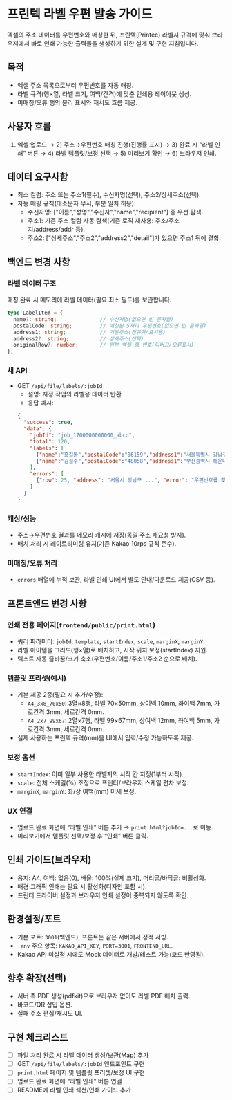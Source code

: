 # 프린텍 라벨 우편 발송 가이드

엑셀의 주소 데이터를 우편번호와 매칭한 뒤, 프린텍(Printec) 라벨지 규격에 맞춰 브라우저에서 바로 인쇄 가능한 출력물을 생성하기 위한 설계 및 구현 지침입니다.

## 목적
- 엑셀 주소 목록으로부터 우편번호를 자동 매칭.
- 라벨 규격(행×열, 라벨 크기, 여백/간격)에 맞춘 인쇄용 레이아웃 생성.
- 미매칭/오류 행의 분리 표시와 재시도 흐름 제공.

## 사용자 흐름
1) 엑셀 업로드 → 2) 주소→우편번호 매칭 진행(진행률 표시) → 3) 완료 시 “라벨 인쇄” 버튼 → 4) 라벨 템플릿/보정 선택 → 5) 미리보기 확인 → 6) 브라우저 인쇄.

## 데이터 요구사항
- 최소 컬럼: 주소 또는 주소1(필수), 수신자명(선택), 주소2/상세주소(선택).
- 자동 매핑 규칙(대소문자 무시, 부분 일치 허용):
  - 수신자명: ["이름","성명","수신자","name","recipient"] 중 우선 탐색.
  - 주소1: 기존 주소 컬럼 자동 탐색(기존 로직 재사용: 주소/주소지/address/addr 등).
  - 주소2: ["상세주소","주소2","address2","detail"]가 있으면 주소1 뒤에 결합.

## 백엔드 변경 사항

### 라벨 데이터 구조
매칭 완료 시 메모리에 라벨 데이터(필요 최소 필드)를 보관합니다.

```ts
type LabelItem = {
  name?: string;              // 수신자명(없으면 빈 문자열)
  postalCode: string;         // 매칭된 5자리 우편번호(없으면 빈 문자열)
  address1: string;           // 기본주소(정규화/표시용)
  address2?: string;          // 상세주소(선택)
  originalRow?: number;       // 원본 엑셀 행 번호(디버그/오류표시)
};
```

### 새 API
- GET `/api/file/labels/:jobId`
  - 설명: 지정 작업의 라벨용 데이터 반환
  - 응답 예시:
  ```json
  {
    "success": true,
    "data": {
      "jobId": "job_1700000000000_abcd",
      "total": 120,
      "labels": [
        {"name":"홍길동","postalCode":"06159","address1":"서울특별시 강남구 테헤란로 123","address2":"101동 202호","originalRow":2},
        {"name":"김철수","postalCode":"48058","address1":"부산광역시 해운대구 센텀로 456","address2":""}
      ],
      "errors": [
        {"row": 25, "address": "서울시 강남구 ...", "error": "우편번호를 찾을 수 없습니다."}
      ]
    }
  }
  ```

### 캐싱/성능
- 주소→우편번호 결과를 메모리 캐시에 저장(동일 주소 재요청 방지).
- 배치 처리 시 레이트리미팅 유지(기존 Kakao 10rps 규칙 준수).

### 미매칭/오류 처리
- `errors` 배열에 누적 보관, 라벨 인쇄 UI에서 별도 안내/다운로드 제공(CSV 등).

## 프론트엔드 변경 사항

### 인쇄 전용 페이지(`frontend/public/print.html`)
- 쿼리 파라미터: `jobId`, `template`, `startIndex`, `scale`, `marginX`, `marginY`.
- 라벨 아이템을 그리드(행×열)로 배치하고, 시작 위치 보정(startIndex) 지원.
- 텍스트 자동 줄바꿈/크기 축소(우편번호/이름/주소1/주소2 순으로 배치).

### 템플릿 프리셋(예시)
- 기본 제공 2종(필요 시 추가/수정):
  - `A4_3x8_70x50`: 3열×8행, 라벨 70×50mm, 상여백 10mm, 좌여백 7mm, 가로간격 3mm, 세로간격 0mm.
  - `A4_2x7_99x67`: 2열×7행, 라벨 99×67mm, 상여백 12mm, 좌여백 5mm, 가로간격 3mm, 세로간격 0mm.
- 실제 사용하는 프린텍 규격(mm)을 UI에서 입력/수정 가능하도록 제공.

### 보정 옵션
- `startIndex`: 이미 일부 사용한 라벨지의 시작 칸 지정(1부터 시작).
- `scale`: 전체 스케일(%) 조정으로 프린터/브라우저 스케일 편차 보정.
- `marginX`, `marginY`: 좌/상 여백(mm) 미세 보정.

### UX 연결
- 업로드 완료 화면에 “라벨 인쇄” 버튼 추가 → `print.html?jobId=...`로 이동.
- 미리보기에서 템플릿 선택/보정 후 “인쇄” 버튼 클릭.

## 인쇄 가이드(브라우저)
- 용지: A4, 여백: 없음(0), 배율: 100%(실제 크기), 머리글/바닥글: 비활성화.
- 배경 그래픽 인쇄는 필요 시 활성화(디자인 포함 시).
- 프린터 드라이버 설정과 브라우저 인쇄 설정이 중복되지 않도록 확인.

## 환경설정/포트
- 기본 포트: `3001`(백엔드), 프론트는 같은 서버에서 정적 서빙.
- `.env` 주요 항목: `KAKAO_API_KEY`, `PORT=3001`, `FRONTEND_URL`.
- Kakao API 미설정 시에도 Mock 데이터로 개발/테스트 가능(코드 반영됨).

## 향후 확장(선택)
- 서버 측 PDF 생성(pdfkit)으로 브라우저 없이도 라벨 PDF 배치 출력.
- 바코드/QR 삽입 옵션.
- 실패 주소 편집/재시도 UI.

## 구현 체크리스트
- [ ] 파일 처리 완료 시 라벨 데이터 생성/보관(Map) 추가
- [ ] GET `/api/file/labels/:jobId` 엔드포인트 구현
- [ ] `print.html` 페이지 및 템플릿 프리셋/보정 UI 구현
- [ ] 업로드 완료 화면에 “라벨 인쇄” 버튼 연결
- [ ] README에 라벨 인쇄 섹션/인쇄 가이드 추가
